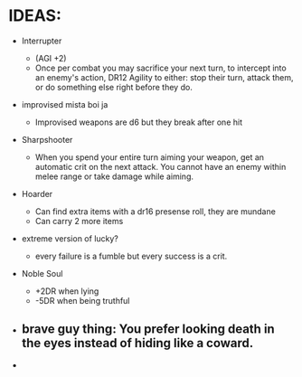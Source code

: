 # IDEAS:


- Interrupter
    - (AGI +2)
    - Once per combat you may sacrifice your next turn, to intercept into an enemy's action, DR12 Agility to either: stop their turn, attack them, or do something else right before they do.

- improvised mista boi ja
    - Improvised weapons are d6 but they break after one hit

- Sharpshooter
    - When you spend your entire turn aiming your weapon, get an automatic crit on the next attack. You cannot have an enemy within melee range or take damage while aiming.

- Hoarder
    - Can find extra items with a dr16 presense roll, they are mundane
    - Can carry 2 more items

- extreme version of lucky?
    - every failure is a fumble but every success is a crit.

- Noble Soul
    - +2DR when lying
    - -5DR when being truthful

- brave guy thing: You prefer looking death in the eyes instead of hiding like a coward.
    - 

- 